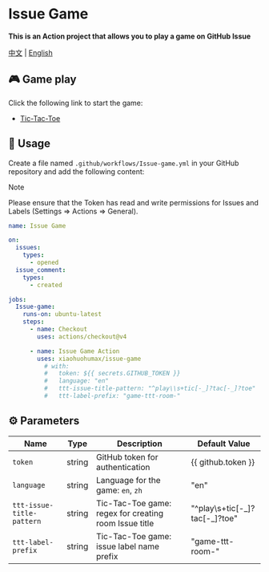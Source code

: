 # Issue Game

**This is an Action project that allows you to play a game on GitHub Issue**

[中文](README_ZH.md) | [English](README.md)

## 🎮 Game play

Click the following link to start the game:

+ [Tic-Tac-Toe](https://github.com/xiaohuohumax/issue-game/issues/new?title=Play%20Tic-Tac-Toe&body=Do%20not%20modify%20the%20Issue%20title,%20just%20submit%20it%20directly. 'Click here to create a room and start the game')

## 📖 Usage

Create a file named `.github/workflows/Issue-game.yml` in your GitHub repository and add the following content:

> [!Note]
> Please ensure that the Token has read and write permissions for Issues and Labels (Settings => Actions => General).

```yaml
name: Issue Game

on:
  issues:
    types:
      - opened
  issue_comment:
    types:
      - created

jobs:
  Issue-game:
    runs-on: ubuntu-latest
    steps:
      - name: Checkout
        uses: actions/checkout@v4

      - name: Issue Game Action
        uses: xiaohuohumax/issue-game
          # with:
          #   token: ${{ secrets.GITHUB_TOKEN }}
          #   language: "en"
          #   ttt-issue-title-pattern: "^play\\s+tic[-_]?tac[-_]?toe"
          #   ttt-label-prefix: "game-ttt-room-"
```

## ⚙ Parameters

| Name                      | Type   | Description                                           | Default Value                    |
| ------------------------- | ------ | ----------------------------------------------------- | -------------------------------- |
| `token`                   | string | GitHub token for authentication                       | {{ github.token }}               |
| `language`                | string | Language for the game: `en`, `zh`                     | "en"                             |
| `ttt-issue-title-pattern` | string | Tic-Tac-Toe game: regex for creating room Issue title | "^play\\s+tic[-\_]?tac[-\_]?toe" |
| `ttt-label-prefix`        | string | Tic-Tac-Toe game: issue label name prefix             | "game-ttt-room-"                 |

